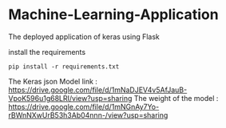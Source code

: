 # Machine-Learning-Application
The deployed application of keras using Flask

install the requirements
```
pip install -r requirements.txt
```

The Keras json Model link : https://drive.google.com/file/d/1mNaDJEV4v5AfJauB-VpoK596u1g68LRI/view?usp=sharing
The weight of the model   : https://drive.google.com/file/d/1mNGnAy7Yo-rBWnNXwUrB53h3Ab04nnn-/view?usp=sharing
